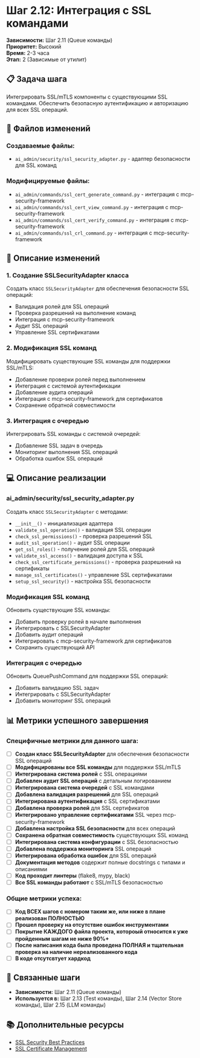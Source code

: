 # Шаг 2.12: Интеграция с SSL командами

**Зависимости:** Шаг 2.11 (Queue команды)  
**Приоритет:** Высокий  
**Время:** 2-3 часа  
**Этап:** 2 (Зависимые от утилит)

## 📋 Задача шага

Интегрировать SSL/mTLS компоненты с существующими SSL командами. Обеспечить безопасную аутентификацию и авторизацию для всех SSL операций.

## 📁 Файлов изменений

### Создаваемые файлы:
- `ai_admin/security/ssl_security_adapter.py` - адаптер безопасности для SSL команд

### Модифицируемые файлы:
- `ai_admin/commands/ssl_cert_generate_command.py` - интеграция с mcp-security-framework
- `ai_admin/commands/ssl_cert_view_command.py` - интеграция с mcp-security-framework
- `ai_admin/commands/ssl_cert_verify_command.py` - интеграция с mcp-security-framework
- `ai_admin/commands/ssl_crl_command.py` - интеграция с mcp-security-framework

## 🔧 Описание изменений

### 1. Создание SSLSecurityAdapter класса
Создать класс `SSLSecurityAdapter` для обеспечения безопасности SSL операций:
- Валидация ролей для SSL операций
- Проверка разрешений на выполнение команд
- Интеграция с mcp-security-framework
- Аудит SSL операций
- Управление SSL сертификатами

### 2. Модификация SSL команд
Модифицировать существующие SSL команды для поддержки SSL/mTLS:
- Добавление проверки ролей перед выполнением
- Интеграция с системой аутентификации
- Добавление аудита операций
- Интеграция с mcp-security-framework для сертификатов
- Сохранение обратной совместимости

### 3. Интеграция с очередью
Интегрировать SSL команды с системой очередей:
- Добавление SSL задач в очередь
- Мониторинг выполнения SSL операций
- Обработка ошибок SSL операций

## 💻 Описание реализации

### ai_admin/security/ssl_security_adapter.py
Создать класс `SSLSecurityAdapter` с методами:
- `__init__()` - инициализация адаптера
- `validate_ssl_operation()` - валидация SSL операции
- `check_ssl_permissions()` - проверка разрешений SSL
- `audit_ssl_operation()` - аудит SSL операции
- `get_ssl_roles()` - получение ролей для SSL операций
- `validate_ssl_access()` - валидация доступа к SSL
- `check_ssl_certificate_permissions()` - проверка разрешений на сертификаты
- `manage_ssl_certificates()` - управление SSL сертификатами
- `setup_ssl_security()` - настройка SSL безопасности

### Модификация SSL команд
Обновить существующие SSL команды:
- Добавить проверку ролей в начале выполнения
- Интегрировать с SSLSecurityAdapter
- Добавить аудит операций
- Интегрировать с mcp-security-framework для сертификатов
- Сохранить существующий API

### Интеграция с очередью
Обновить QueuePushCommand для поддержки SSL операций:
- Добавить валидацию SSL задач
- Интегрировать с SSLSecurityAdapter
- Добавить мониторинг SSL операций

## 📊 Метрики успешного завершения

### Специфичные метрики для данного шага:
- [ ] **Создан класс SSLSecurityAdapter** для обеспечения безопасности SSL операций
- [ ] **Модифицированы все SSL команды** для поддержки SSL/mTLS
- [ ] **Интегрирована система ролей** с SSL операциями
- [ ] **Добавлен аудит SSL операций** с детальным логированием
- [ ] **Интегрирована система очередей** с SSL командами
- [ ] **Добавлена валидация разрешений** для SSL операций
- [ ] **Интегрирована аутентификация** с SSL сертификатами
- [ ] **Добавлена проверка ролей** для SSL сертификатов
- [ ] **Интегрировано управление сертификатами** SSL через mcp-security-framework
- [ ] **Добавлена настройка SSL безопасности** для всех операций
- [ ] **Сохранена обратная совместимость** существующих SSL команд
- [ ] **Интегрирована система конфигурации** с SSL безопасностью
- [ ] **Добавлена поддержка мониторинга** SSL операций
- [ ] **Интегрирована обработка ошибок** для SSL операций
- [ ] **Документация методов** содержит полные docstrings с типами и описаниями
- [ ] **Код проходит линтеры** (flake8, mypy, black)
- [ ] **Все SSL команды работают** с SSL/mTLS безопасностью

### Общие метрики успеха:
- [ ] **Код ВСЕХ шагов с номером таким же, или ниже в плане реализован ПОЛНОСТЬЮ**
- [ ] **Прошел проверку на отсутствие ошибок инструментами**
- [ ] **Покрытие КАЖДОГО файла проекта, котороый относится к уже пройденным шагам не ниже 90%+**
- [ ] **После написания кода была проведена ПОЛНАЯ и тщательная проверка на наличие нереализованного кода**
- [ ] **В коде отсутсвтует хардкод**

## 🔗 Связанные шаги

- **Зависимости:** Шаг 2.11 (Queue команды)
- **Используется в:** Шаг 2.13 (Test команды), Шаг 2.14 (Vector Store команды), Шаг 2.15 (LLM команды)

## 📚 Дополнительные ресурсы

- [SSL Security Best Practices](https://cheatsheetseries.owasp.org/cheatsheets/Transport_Layer_Protection_Cheat_Sheet.html)
- [SSL Certificate Management](https://en.wikipedia.org/wiki/Public_key_certificate)
